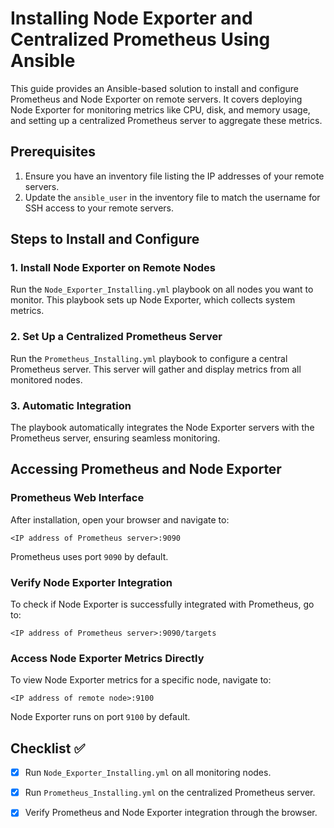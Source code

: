 # Installing Node Exporter and Centralized Prometheus Using Ansible

This guide provides an Ansible-based solution to install and configure Prometheus and Node Exporter on remote servers. It covers deploying Node Exporter for monitoring metrics like CPU, disk, and memory usage, and setting up a centralized Prometheus server to aggregate these metrics.

## Prerequisites

1. Ensure you have an inventory file listing the IP addresses of your remote servers.
2. Update the `ansible_user` in the inventory file to match the username for SSH access to your remote servers.

## Steps to Install and Configure

### 1. Install Node Exporter on Remote Nodes
Run the `Node_Exporter_Installing.yml` playbook on all nodes you want to monitor. This playbook sets up Node Exporter, which collects system metrics.

### 2. Set Up a Centralized Prometheus Server
Run the `Prometheus_Installing.yml` playbook to configure a central Prometheus server. This server will gather and display metrics from all monitored nodes.

### 3. Automatic Integration
The playbook automatically integrates the Node Exporter servers with the Prometheus server, ensuring seamless monitoring.

## Accessing Prometheus and Node Exporter

### Prometheus Web Interface
After installation, open your browser and navigate to:
```
<IP address of Prometheus server>:9090
```
Prometheus uses port `9090` by default.

### Verify Node Exporter Integration
To check if Node Exporter is successfully integrated with Prometheus, go to:
```
<IP address of Prometheus server>:9090/targets
```

### Access Node Exporter Metrics Directly
To view Node Exporter metrics for a specific node, navigate to:
```
<IP address of remote node>:9100
```
Node Exporter runs on port `9100` by default.

## Checklist ✅ 
- [x] Run `Node_Exporter_Installing.yml` on all monitoring nodes.
- [x] Run `Prometheus_Installing.yml` on the centralized Prometheus server.
- [x] Verify Prometheus and Node Exporter integration through the browser.

